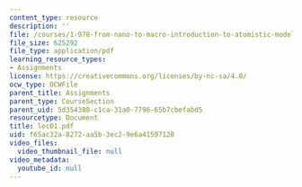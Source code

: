 ```yaml
---
content_type: resource
description: ''
file: /courses/1-978-from-nano-to-macro-introduction-to-atomistic-modeling-techniques-january-iap-2007/f65ac32a8272aa5b3ec29e6a41597128_lec01.pdf
file_size: 625292
file_type: application/pdf
learning_resource_types:
- Assignments
license: https://creativecommons.org/licenses/by-nc-sa/4.0/
ocw_type: OCWFile
parent_title: Assignments
parent_type: CourseSection
parent_uid: 5d354388-c1ca-31a0-7796-65b7cbefabd5
resourcetype: Document
title: lec01.pdf
uid: f65ac32a-8272-aa5b-3ec2-9e6a41597128
video_files:
  video_thumbnail_file: null
video_metadata:
  youtube_id: null
---
```

